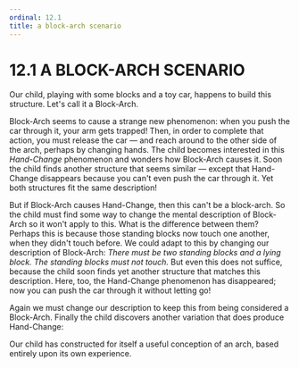 ```yaml
---
ordinal: 12.1
title: a block-arch scenario
---
```


# 12.1 A BLOCK-ARCH SCENARIO 

<p>Our child, playing with some blocks and a toy car, happens to build this structure. Let's call it a Block-Arch.</p>
<p>Block-Arch seems to cause a strange new phenomenon: when you push the car through it, your arm gets trapped! Then, in order to complete that action, you must release the car &mdash; and reach around to the other side of the arch, perhaps by changing hands. The child becomes interested in this <em>Hand-Change</em> phenomenon and wonders how Block-Arch causes it. Soon the child finds another structure that seems similar &mdash; except that Hand-Change disappears because you can't even push the car through it. Yet both structures fit the same description!</p>
<p>But if Block-Arch causes Hand-Change, then this can't be a block-arch. So the child must find some way to change the mental description of Block-Arch so it won't apply to this. What is the difference between them? Perhaps this is because those standing blocks now touch one another, when they didn't touch before. We could adapt to this by changing our description of Block-Arch: <em>There must be two standing blocks and a lying block. The standing blocks must not touch.</em> But even this does not suffice, because the child soon finds yet another structure that matches this description. Here, too, the Hand-Change phenomenon has disappeared; now you can push the car through it without letting go!</p>
<p>Again we must change our description to keep this from being considered a Block-Arch. Finally the child discovers another variation that does produce Hand-Change:</p>
<p>Our child has constructed for itself a useful conception of an arch, based entirely upon its own experience.</p>